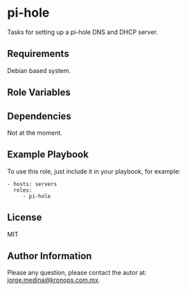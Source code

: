 pi-hole
=======

Tasks for setting up a pi-hole DNS and DHCP server.

Requirements
------------

Debian based system.

Role Variables
--------------

Dependencies
------------

Not at the moment.

Example Playbook
----------------

To use this role, just include it in your playbook, for example:

    - hosts: servers
      roles:
         - pi-hole

License
-------

MIT

Author Information
------------------

Please any question, please contact the autor at: jorge.medina@kronops.com.mx.
